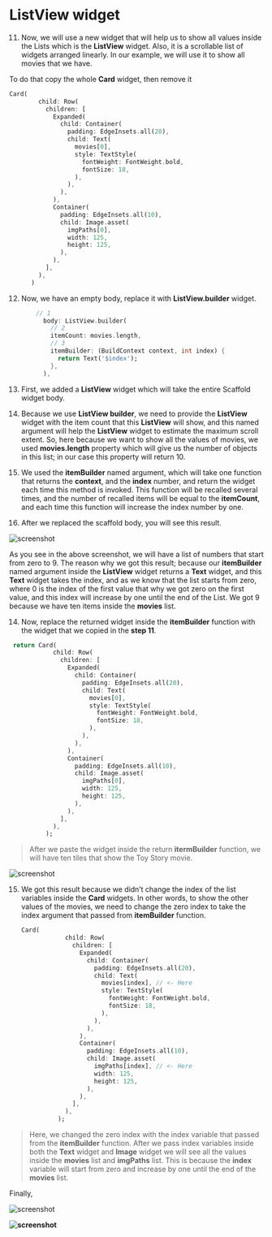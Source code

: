 # ListView widget



11. Now, we will use a new widget that will help us to show all values inside the Lists which is the **ListView** widget. Also, it is a scrollable list of widgets arranged linearly. In our example, we will use it to show all movies that we have. 

To do that copy the whole **Card** widget, then remove it

```dart
Card(
        child: Row(
          children: [
            Expanded(
              child: Container(
                padding: EdgeInsets.all(20),
                child: Text(
                  movies[0],
                  style: TextStyle(
                    fontWeight: FontWeight.bold,
                    fontSize: 18,
                  ),
                ),
              ),
            ),
            Container(
              padding: EdgeInsets.all(10),
              child: Image.asset(
                imgPaths[0],
                width: 125,
                height: 125,
              ),
            ),
          ],
        ),
      )
```





12. Now, we have an empty body, replace it with **ListView.builder** widget.

    ```dart
        // 1
          body: ListView.builder(
            // 2
            itemCount: movies.length,
            // 3
            itemBuilder: (BuildContext context, int index) {
              return Text('$index');
            },
          ),
    ```

1. First, we added a **ListView** widget which will take the entire Scaffold widget body.
2. Because we use **ListView builder**, we need to provide the **ListView** widget with the item count that this **ListView** will show, and this named argument will help the **ListView** widget to estimate the maximum scroll extent. So, here because we want to show all the values of movies, we used **movies.length** property which will give us the number of objects in this list; in our case this property will return 10.
3. We used the **itemBuilder** named argument, which will take one function that returns the **context**, and the **index** number, and return the widget each time this method is invoked. This function will be recalled several times, and the number of recalled items will be equal to the **itemCount**, and each time this function will increase the index number by one. 





13. After we replaced the scaffold body, you will see this result. 

![screenshot](https://lh6.googleusercontent.com/7pKfusFSZ1_YtuxZFfRyzxspxovO7WKAQ6Ideke9LGXPT8yP_PqvGypBTEkTr0-LZIZ_Wea6LAlDD3XU0QyxVWI0mFQDAoj0cAKHjXjTGCD_R3QxRXYYEgItBWvecOafUQv37tP8)

As you see in the above screenshot, we will have a list of numbers that start from zero to 9. The reason why we got this result; because our **itemBuilder** named argument inside the **ListView** widget returns a **Text** widget, and this **Text** widget takes the index, and as we know that the list starts from zero, where 0 is the index of the first value that why we got zero on the first value, and this index will increase by one until the end of the List. We got 9 because we have ten items inside the **movies** list.







14. Now, replace the returned widget inside the **itemBuilder** function with the widget that we copied in the **step 11**. 

```dart
 return Card(
            child: Row(
              children: [
                Expanded(
                  child: Container(
                    padding: EdgeInsets.all(20),
                    child: Text(
                      movies[0],
                      style: TextStyle(
                        fontWeight: FontWeight.bold,
                        fontSize: 18,
                      ),
                    ),
                  ),
                ),
                Container(
                  padding: EdgeInsets.all(10),
                  child: Image.asset(
                    imgPaths[0],
                    width: 125,
                    height: 125,
                  ),
                ),
              ],
            ),
          );
```

>  After we paste the widget inside the return **itermBuilder** function, we will have ten tiles that show the Toy Story movie.

![screenshot](https://lh6.googleusercontent.com/jyE1hSZxCuGuxe2t4KkPx83wS4JLw9fbNrhZSKkwSlMdEdwjI7zzv95Q6XjzqXt9NIh6fot6pm2PhYreJIAfRcAfyBVNkLNO79uRtuVqifbXoWVnyB0zgozFheRn3KeE1FzzbmX5)



15. We got this result because we didn’t change the index of the list variables inside the **Card** widgets. In other words, to show the other values of the movies, we need to change the zero index to take the index argument that passed from **itemBuilder** function.

    ```dart
    Card(
                child: Row(
                  children: [
                    Expanded(
                      child: Container(
                        padding: EdgeInsets.all(20),
                        child: Text(
                          movies[index], // <- Here
                          style: TextStyle(
                            fontWeight: FontWeight.bold,
                            fontSize: 18,
                          ),
                        ),
                      ),
                    ),
                    Container(
                      padding: EdgeInsets.all(10),
                      child: Image.asset(
                        imgPaths[index], // <- Here
                        width: 125,
                        height: 125,
                      ),
                    ),
                  ],
                ),
              );
    ```

> Here, we changed the zero index with the index variable that passed from the **itemBuilder** function. After we pass index variables inside both the **Text** widget and **Image** widget we will see all the values inside the **movies** list and **imgPaths** list. This is because the **index** variable will start from zero and increase by one until the end of the **movies** list. 



Finally,   

![screenshot](https://lh3.googleusercontent.com/_6stenCzXIGkbzoECN3_BM4GY7uYlc2eG4kgg8S8xQ58gP-0jifHDKi6LNAzYpLkYOPfvgc74cnHo5oLuhf5oi30Pz8KxhHf4Z2nJqLeRwZ6NabupK1TWIJRF0A2Kdgls_oX9jME)


**![screenshot](https://lh5.googleusercontent.com/F20HQmtLu9HtT_hoYOq8oPuUh2c78fVCnrAY2gyRlIepYhxbdIlrlLehCUO9UcvC1BDqPgUD4A_dM8ve8oYWwkgqAUgPYxzGcMA76SEO7a0B9LlgW08I9SkMzLceVzYYcpnJB7nK)**































































































